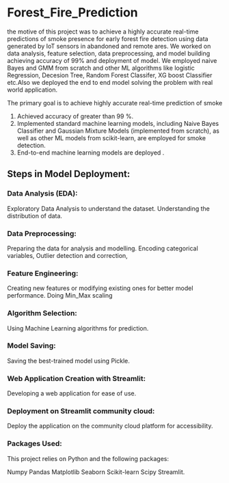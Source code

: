 # Forest_Fire_Prediction

the motive of this project was to achieve a highly accurate real-time predictions of smoke presence for early forest fire detection using data generated by IoT sensors in abandoned and remote ares. We worked on data analysis, feature selection, data preprocessing, and model building achieving accuracy of 99% and deployment of model. We employed naive Bayes and GMM from scratch and other ML algorithms like logistic Regression, Decesion Tree, Random Forest Classifer, XG boost Classifier  etc.Also we deployed the end to end model solving the problem with real world application.

The primary goal is to achieve highly accurate real-time prediction of smoke
1. Achieved accuracy of greater than 99 %.
2. Implemented standard machine learning models, including Naive Bayes Classifier and Gaussian Mixture Models (implemented from scratch), as well as other ML models from scikit-learn, are employed for smoke detection.
3. End-to-end machine learning models are deployed .

## Steps in Model Deployment:

### Data Analysis (EDA): 
Exploratory Data Analysis to understand the dataset. Understanding the distribution of data.

### Data Preprocessing: 
Preparing the data for analysis and modelling. Encoding categorical variables, Outlier detection and correction,

### Feature Engineering: 
Creating new features or modifying existing ones for better model performance. Doing Min_Max scaling

### Algorithm Selection: 
Using Machine Learning algorithms for prediction.

### Model Saving: 
Saving the best-trained model using Pickle.

### Web Application Creation with Streamlit: 
Developing a web application for ease of use.

### Deployment on Streamlit community cloud: 
Deploy the application on the community cloud platform for accessibility.

### Packages Used:
This project relies on Python and the following packages:

Numpy Pandas Matplotlib Seaborn Scikit-learn Scipy Streamlit.
